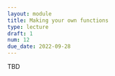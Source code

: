 ```yaml
---
layout: module
title: Making your own functions
type: lecture
draft: 1
num: 12
due_date: 2022-09-28
---
```


TBD